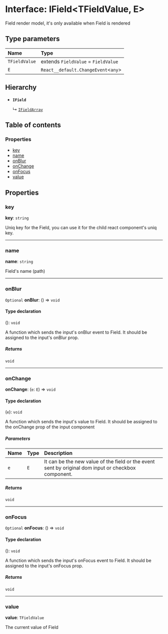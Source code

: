 # Interface: IField\<TFieldValue, E>

Field render model, it's only available when Field is rendered

## Type parameters

| Name | Type |
| :------ | :------ |
| `TFieldValue` | extends `FieldValue` = `FieldValue` |
| `E` | `React__default.ChangeEvent`<`any`> | `TFieldValue` |

## Hierarchy

* **`IField`**

  ↳ [`IFieldArray`](/en/auto-docs/editor/interfaces/IFieldArray.md)

## Table of contents

### Properties

* [key](/en/auto-docs/editor/interfaces/IField.md#key)
* [name](/en/auto-docs/editor/interfaces/IField.md#name)
* [onBlur](/en/auto-docs/editor/interfaces/IField.md#onblur)
* [onChange](/en/auto-docs/editor/interfaces/IField.md#onchange)
* [onFocus](/en/auto-docs/editor/interfaces/IField.md#onfocus)
* [value](/en/auto-docs/editor/interfaces/IField.md#value)

## Properties

### key

**key**: `string`

Uniq key for the Field, you can use it for the child react component's uniq key.

***

### name

**name**: `string`

Field's name (path)

***

### onBlur

`Optional` **onBlur**: () => `void`

#### Type declaration

(): `void`

A function which sends the input's onBlur event to Field. It should be assigned to the input's onBlur prop.

##### Returns

`void`

***

### onChange

**onChange**: (`e`: `E`) => `void`

#### Type declaration

(`e`): `void`

A function which sends the input's value to Field.
It should be assigned to the onChange prop of the input component

##### Parameters

| Name | Type | Description |
| :------ | :------ | :------ |
| `e` | `E` | It can be the new value of the field or the event sent by original dom input or checkbox component. |

##### Returns

`void`

***

### onFocus

`Optional` **onFocus**: () => `void`

#### Type declaration

(): `void`

A function which sends the input's onFocus event to Field. It should be assigned to the input's onFocus prop.

##### Returns

`void`

***

### value

**value**: `TFieldValue`

The current value of Field
